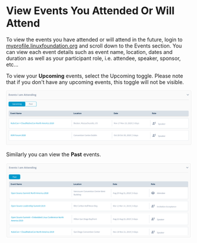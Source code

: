 # View Events You Attended Or Will Attend

To view the events you have attended or will attend in the future, login to [myprofile.linuxfoundation.org](https://myprofile.linuxfoundation.org/) and scroll down to the Events section. You can view each event details such as event name, location, dates and duration as well as your participant role, i.e. attendee, speaker, sponsor, etc... 

To view your **Upcoming** events, select the Upcoming toggle. Please note that if you don't have any upcoming events, this toggle will not be visible. 

![Upcoming Event Participation](../.gitbook/assets/upcomingevents.png)

Similarly you can view the **Past** events. 

![Past Event Participation](../.gitbook/assets/pastevents.png)



